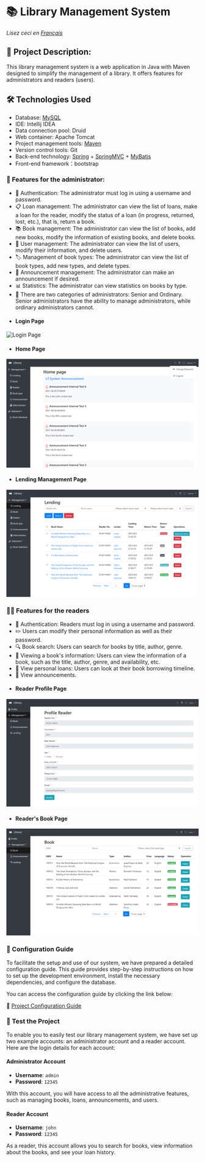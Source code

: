 # 📚 Library Management System
*Lisez ceci en [Français](README.md)*

## 📝 Project Description:
This library management system is a web application in Java with Maven designed to simplify the management of a library. It offers features for administrators and readers (users).

## 🛠️ Technologies Used
- Database: [MySQL](library.sql)
- IDE: Intellij IDEA
- Data connection pool: Druid
- Web container: Apache Tomcat
- Project management tools: [Maven](pom.xml)
- Version control tools: Git
- Back-end technology: [Spring](src/main/resources/spring.xml) + [SpringMVC](src/main/resources/springmvc.xml) + [MyBatis](src/main/resources/generatorConfig.xml)
- Front-end framework：bootstrap

### 💼 Features for the administrator:
- 🔐 Authentication: The administrator must log in using a username and password.
- 📋 Loan management: The administrator can view the list of loans, make a loan for the reader, modify the status of a loan (in progress, returned, lost, etc.), that is, return a book.
- 📚 Book management: The administrator can view the list of books, add new books, modify the information of existing books, and delete books.
- 👥 User management: The administrator can view the list of users, modify their information, and delete users.
- 🏷️ Management of book types: The administrator can view the list of book types, add new types, and delete types.
- 📢 Announcement management: The administrator can make an announcement if desired.
- 📊 Statistics: The administrator can view statistics on books by type.
- 👑 There are two categories of administrators: Senior and Ordinary. Senior administrators have the ability to manage administrators, while ordinary administrators cannot.
- #### Login Page
![Login Page](src/main/webapp/images/loginPage.png)
- #### Home Page
![Home Page](src/main/webapp/images/homePage.png)
- #### Lending Management Page
![Lending Management Page](src/main/webapp/images/LendManagePage.png)

### 👨‍🎓 Features for the readers
- 🔐 Authentication: Readers must log in using a username and password.
- ✏️ Users can modify their personal information as well as their password.
- 🔍 Book search: Users can search for books by title, author, genre.
- 📘 Viewing a book's information: Users can view the information of a book, such as the title, author, genre, and availability, etc.
- 📆 View personal loans: Users can look at their book borrowing timeline.
- 📢 View announcements.
- #### Reader Profile Page
![Reader Profile Page](src/main/webapp/images/profileReader.png)
- #### Reader's Book Page
![Reader's Book Page](src/main/webapp/images/bookPageReader.png)

### 📖 Configuration Guide
To facilitate the setup and use of our system, we have prepared a detailed configuration guide. This guide provides step-by-step instructions on how to set up the development environment, install the necessary dependencies, and configure the database.

You can access the configuration guide by clicking the link below:

🔧 [Project Configuration Guide](configuration.pdf)

### 🚀 Test the Project
To enable you to easily test our library management system, we have set up two example accounts: an administrator account and a reader account. Here are the login details for each account:
#### Administrator Account
- **Username**: `admin`
- **Password**: `12345`

With this account, you will have access to all the administrative features, such as managing books, loans, announcements, and users.
#### Reader Account
- **Username**: `john`
- **Password**: `12345`

As a reader, this account allows you to search for books, view information about the books, and see your loan history.
